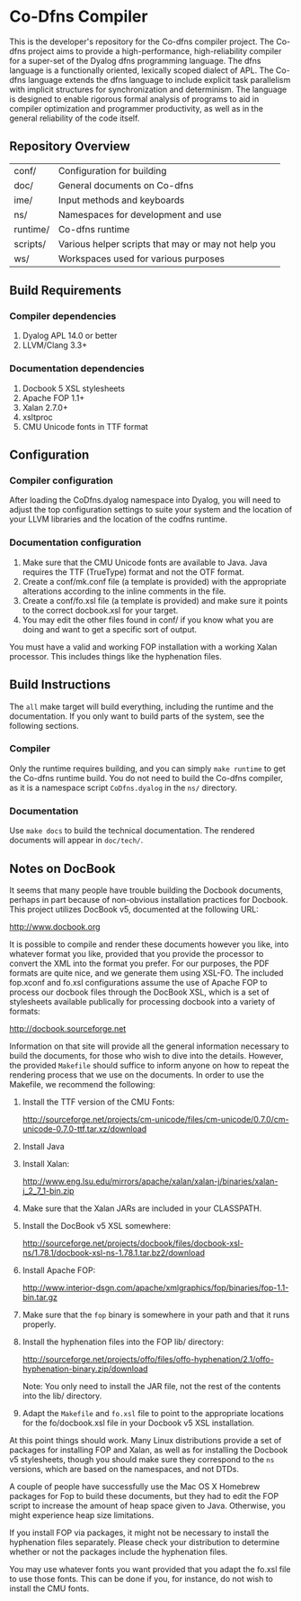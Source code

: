 # Co-Dfns Compiler

This is the developer's repository for the Co-dfns compiler project.
The Co-dfns project aims to provide a high-performance,
high-reliability compiler for a super-set of the Dyalog dfns
programming language.  The dfns language is a functionally oriented,
lexically scoped dialect of APL. The Co-dfns language extends the
dfns language to include explicit task parallelism with implicit
structures for synchronization and determinism. The language is
designed to enable rigorous formal analysis of programs to aid in
compiler optimization and programmer productivity, as well as in the
general reliability of the code itself.

## Repository Overview

<table>
  <tr>
    <td>conf/</td>
    <td>Configuration for building</td>
  </tr>
  <tr>
    <td>doc/</td>
    <td>General documents on Co-dfns</td>
  </tr>
  <tr>
    <td>ime/</td>
    <td>Input methods and keyboards</td>
  </tr>
  <tr>
    <td>ns/</td>
    <td>Namespaces for development and use</td>
  </tr>
  <tr>
    <td>runtime/</td>
    <td>Co-dfns runtime</td>
  </tr>
  <tr>
    <td>scripts/</td>
    <td>Various helper scripts that may or may not help you</td>
  </tr>
  <tr>
    <td>ws/</td>
    <td>Workspaces used for various purposes</td>
  </tr>
</table>

## Build Requirements

### Compiler dependencies

1. Dyalog APL 14.0 or better
2. LLVM/Clang 3.3+

### Documentation dependencies

1. Docbook 5 XSL stylesheets
2. Apache FOP 1.1+
3. Xalan 2.7.0+
4. xsltproc
5. CMU Unicode fonts in TTF format

## Configuration

### Compiler configuration

After loading the CoDfns.dyalog namespace into Dyalog, you will need to
adjust the top configuration settings to suite your system and the location
of your LLVM libraries and the location of the codfns runtime.

### Documentation configuration

1. Make sure that the CMU Unicode fonts are available to Java. Java requires
   the TTF (TrueType) format and not the OTF format.
3. Create a conf/mk.conf file (a template is provided) with the appropriate
   alterations according to the inline comments in the file.
4. Create a conf/fo.xsl file (a template is provided) and make sure it points
   to the correct docbook.xsl for your target.
5. You may edit the other files found in conf/ if you know what you are doing
   and want to get a specific sort of output.

You must have a valid and working FOP installation with a working Xalan processor.
This includes things like the hyphenation files.

## Build Instructions

The `all` make target will build everything, including the runtime and the
documentation. If you only want to build parts of the system, see the
following sections.

### Compiler

Only the runtime requires building, and you can simply `make runtime` to get
the Co-dfns runtime build. You do not need to build the Co-dfns compiler,
as it is a namespace script `CoDfns.dyalog` in the `ns/` directory.

### Documentation

Use `make docs` to build the technical documentation. The rendered documents
will appear in `doc/tech/`.

## Notes on DocBook

It seems that many people have trouble building the Docbook documents,
perhaps in part because of non-obvious installation practices for
Docbook. This project utilizes DocBook v5, documented at the following
URL:

http://www.docbook.org

It is possible to compile and render these documents however you like,
into whatever format you like, provided that you provide the processor
to convert the XML into the format you prefer. For our purposes, the
PDF formats are quite nice, and we generate them using XSL-FO. The
included fop.xconf and fo.xsl configurations assume the use of Apache
FOP to process our docbook files through the DocBook XSL, which is a
set of stylesheets available publically for processing docbook into a
variety of formats:

http://docbook.sourceforge.net

Information on that site will provide all the general information
necessary to build the documents, for those who wish to dive into the
details. However, the provided `Makefile` should suffice to inform
anyone on how to repeat the rendering process that we use on the
documents. In order to use the Makefile, we recommend the following:

1. Install the TTF version of the CMU Fonts:

   http://sourceforge.net/projects/cm-unicode/files/cm-unicode/0.7.0/cm-unicode-0.7.0-ttf.tar.xz/download

2. Install Java

3. Install Xalan:

   http://www.eng.lsu.edu/mirrors/apache/xalan/xalan-j/binaries/xalan-j_2_7_1-bin.zip

4. Make sure that the Xalan JARs are included in your CLASSPATH.

5. Install the DocBook v5 XSL somewhere:

   http://sourceforge.net/projects/docbook/files/docbook-xsl-ns/1.78.1/docbook-xsl-ns-1.78.1.tar.bz2/download

6. Install Apache FOP:

   http://www.interior-dsgn.com/apache/xmlgraphics/fop/binaries/fop-1.1-bin.tar.gz

7. Make sure that the `fop` binary is somewhere in your path and that
   it runs properly.

8. Install the hyphenation files into the FOP lib/ directory:

   http://sourceforge.net/projects/offo/files/offo-hyphenation/2.1/offo-hyphenation-binary.zip/download

   Note: You only need to install the JAR file, not the rest of the
   contents into the lib/ directory.

9. Adapt the `Makefile` and `fo.xsl` file to point to the appropriate
   locations for the fo/docbook.xsl file in your Docbook v5 XSL
   installation.

At this point things should work. Many Linux distributions provide a
set of packages for installing FOP and Xalan, as well as for
installing the Docbook v5 stylesheets, though you should make sure
they correspond to the `ns` versions, which are based on the
namespaces, and not DTDs.

A couple of people have successfully use the Mac OS X Homebrew
packages for Fop to build these documents, but they had to edit the
FOP script to increase the amount of heap space given to
Java. Otherwise, you might experience heap size limitations.

If you install FOP via packages, it might not be necessary to install
the hyphenation files separately. Please check your distribution to
determine whether or not the packages include the hyphenation files.

You may use whatever fonts you want provided that you adapt the fo.xsl
file to use those fonts. This can be done if you, for instance, do not
wish to install the CMU fonts.

